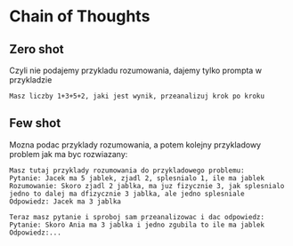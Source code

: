 # Chain of Thoughts
## Zero shot
Czyli nie podajemy przykladu rozumowania, dajemy tylko prompta w przykladzie
```
Masz liczby 1+3+5+2, jaki jest wynik, przeanalizuj krok po kroku
```

## Few shot
Mozna podac przyklady rozumowania, a potem kolejny przykladowy problem jak ma byc rozwiazany:
```
Masz tutaj przyklady rozumowania do przykladowego problemu:
Pytanie: Jacek ma 5 jablek, zjadl 2, splesnialo 1, ile ma jablek
Rozumowanie: Skoro zjadl 2 jablka, ma juz fizycznie 3, jak splesnialo jedno to dalej ma dfizycznie 3 jablka, ale jedno splesniale
Odpowiedz: Jacek ma 3 jablka

Teraz masz pytanie i sproboj sam przeanalizowac i dac odpowiedz:
Pytanie: Skoro Ania ma 3 jablka i jedno zgubila to ile ma jablek
Odpowiedz:...
```
